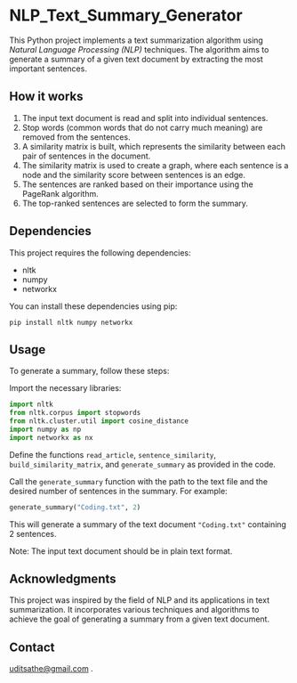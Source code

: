 # NLP_Text_Summary_Generator
This Python project implements a text summarization algorithm using _Natural Language Processing (NLP)_ techniques. The algorithm aims to generate a summary of a given text document by extracting the most important sentences.

## How it works
1. The input text document is read and split into individual sentences.
2. Stop words (common words that do not carry much meaning) are removed from the sentences.
3. A similarity matrix is built, which represents the similarity between each pair of sentences in the document.
4. The similarity matrix is used to create a graph, where each sentence is a node and the similarity score between sentences is an edge.
5. The sentences are ranked based on their importance using the PageRank algorithm.
6. The top-ranked sentences are selected to form the summary.
## Dependencies
This project requires the following dependencies:

* nltk
* numpy
* networkx
  
You can install these dependencies using pip:
```
pip install nltk numpy networkx
```
## Usage
To generate a summary, follow these steps:

Import the necessary libraries:
```python
import nltk
from nltk.corpus import stopwords
from nltk.cluster.util import cosine_distance
import numpy as np
import networkx as nx
```
Define the functions `read_article`, `sentence_similarity`, `build_similarity_matrix`, and `generate_summary` as provided in the code.

Call the `generate_summary` function with the path to the text file and the desired number of sentences in the summary. For example:
```python
generate_summary("Coding.txt", 2)
```
This will generate a summary of the text document `"Coding.txt"` containing 2 sentences.

Note: The input text document should be in plain text format.

## Acknowledgments
This project was inspired by the field of NLP and its applications in text summarization. It incorporates various techniques and algorithms to achieve the goal of generating a summary from a given text document.

## Contact
uditsathe@gmail.com .
